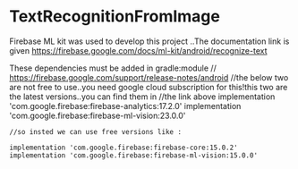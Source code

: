 # TextRecognitionFromImage
Firebase ML kit was used to develop this project ..The documentation link is given 
https://firebase.google.com/docs/ml-kit/android/recognize-text


These dependencies must be added in gradle:module
// https://firebase.google.com/support/release-notes/android
    //the below two are not free to use..you need google cloud subscription for this!this two are the latest versions..you can find them in
    //the link above
    implementation 'com.google.firebase:firebase-analytics:17.2.0'
    implementation 'com.google.firebase:firebase-ml-vision:23.0.0'

    //so insted we can use free versions like :

    implementation 'com.google.firebase:firebase-core:15.0.2'
    implementation 'com.google.firebase:firebase-ml-vision:15.0.0'
